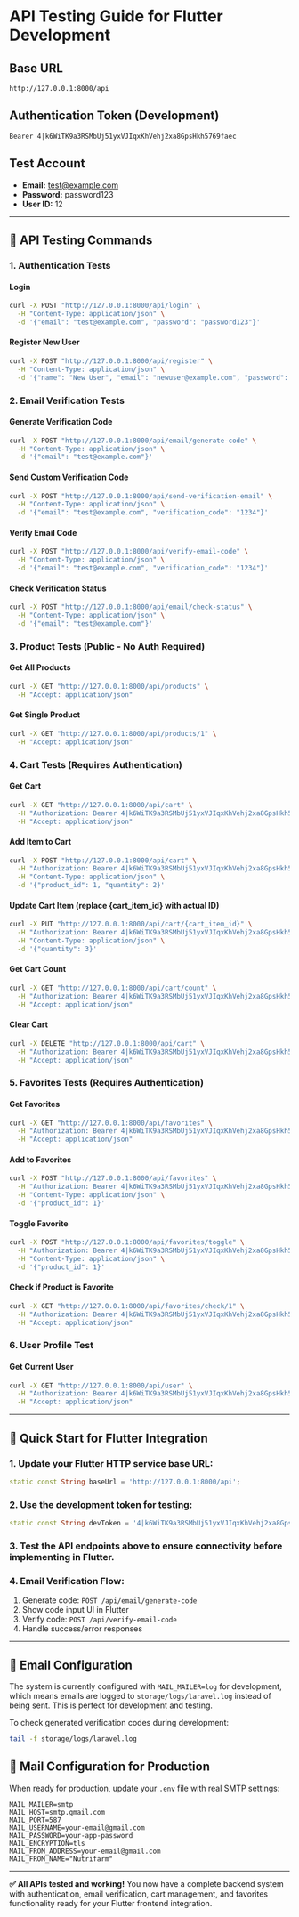 # API Testing Guide for Flutter Development

## Base URL
```
http://127.0.0.1:8000/api
```

## Authentication Token (Development)
```
Bearer 4|k6WiTK9a3RSMbUj51yxVJIqxKhVehj2xa8GpsHkh5769faec
```

## Test Account
- **Email:** test@example.com
- **Password:** password123
- **User ID:** 12

---

## 🧪 API Testing Commands

### 1. Authentication Tests

#### Login
```bash
curl -X POST "http://127.0.0.1:8000/api/login" \
  -H "Content-Type: application/json" \
  -d '{"email": "test@example.com", "password": "password123"}'
```

#### Register New User
```bash
curl -X POST "http://127.0.0.1:8000/api/register" \
  -H "Content-Type: application/json" \
  -d '{"name": "New User", "email": "newuser@example.com", "password": "password123"}'
```

### 2. Email Verification Tests

#### Generate Verification Code
```bash
curl -X POST "http://127.0.0.1:8000/api/email/generate-code" \
  -H "Content-Type: application/json" \
  -d '{"email": "test@example.com"}'
```

#### Send Custom Verification Code
```bash
curl -X POST "http://127.0.0.1:8000/api/send-verification-email" \
  -H "Content-Type: application/json" \
  -d '{"email": "test@example.com", "verification_code": "1234"}'
```

#### Verify Email Code
```bash
curl -X POST "http://127.0.0.1:8000/api/verify-email-code" \
  -H "Content-Type: application/json" \
  -d '{"email": "test@example.com", "verification_code": "1234"}'
```

#### Check Verification Status
```bash
curl -X POST "http://127.0.0.1:8000/api/email/check-status" \
  -H "Content-Type: application/json" \
  -d '{"email": "test@example.com"}'
```

### 3. Product Tests (Public - No Auth Required)

#### Get All Products
```bash
curl -X GET "http://127.0.0.1:8000/api/products" \
  -H "Accept: application/json"
```

#### Get Single Product
```bash
curl -X GET "http://127.0.0.1:8000/api/products/1" \
  -H "Accept: application/json"
```

### 4. Cart Tests (Requires Authentication)

#### Get Cart
```bash
curl -X GET "http://127.0.0.1:8000/api/cart" \
  -H "Authorization: Bearer 4|k6WiTK9a3RSMbUj51yxVJIqxKhVehj2xa8GpsHkh5769faec" \
  -H "Accept: application/json"
```

#### Add Item to Cart
```bash
curl -X POST "http://127.0.0.1:8000/api/cart" \
  -H "Authorization: Bearer 4|k6WiTK9a3RSMbUj51yxVJIqxKhVehj2xa8GpsHkh5769faec" \
  -H "Content-Type: application/json" \
  -d '{"product_id": 1, "quantity": 2}'
```

#### Update Cart Item (replace {cart_item_id} with actual ID)
```bash
curl -X PUT "http://127.0.0.1:8000/api/cart/{cart_item_id}" \
  -H "Authorization: Bearer 4|k6WiTK9a3RSMbUj51yxVJIqxKhVehj2xa8GpsHkh5769faec" \
  -H "Content-Type: application/json" \
  -d '{"quantity": 3}'
```

#### Get Cart Count
```bash
curl -X GET "http://127.0.0.1:8000/api/cart/count" \
  -H "Authorization: Bearer 4|k6WiTK9a3RSMbUj51yxVJIqxKhVehj2xa8GpsHkh5769faec" \
  -H "Accept: application/json"
```

#### Clear Cart
```bash
curl -X DELETE "http://127.0.0.1:8000/api/cart" \
  -H "Authorization: Bearer 4|k6WiTK9a3RSMbUj51yxVJIqxKhVehj2xa8GpsHkh5769faec" \
  -H "Accept: application/json"
```

### 5. Favorites Tests (Requires Authentication)

#### Get Favorites
```bash
curl -X GET "http://127.0.0.1:8000/api/favorites" \
  -H "Authorization: Bearer 4|k6WiTK9a3RSMbUj51yxVJIqxKhVehj2xa8GpsHkh5769faec" \
  -H "Accept: application/json"
```

#### Add to Favorites
```bash
curl -X POST "http://127.0.0.1:8000/api/favorites" \
  -H "Authorization: Bearer 4|k6WiTK9a3RSMbUj51yxVJIqxKhVehj2xa8GpsHkh5769faec" \
  -H "Content-Type: application/json" \
  -d '{"product_id": 1}'
```

#### Toggle Favorite
```bash
curl -X POST "http://127.0.0.1:8000/api/favorites/toggle" \
  -H "Authorization: Bearer 4|k6WiTK9a3RSMbUj51yxVJIqxKhVehj2xa8GpsHkh5769faec" \
  -H "Content-Type: application/json" \
  -d '{"product_id": 1}'
```

#### Check if Product is Favorite
```bash
curl -X GET "http://127.0.0.1:8000/api/favorites/check/1" \
  -H "Authorization: Bearer 4|k6WiTK9a3RSMbUj51yxVJIqxKhVehj2xa8GpsHkh5769faec" \
  -H "Accept: application/json"
```

### 6. User Profile Test

#### Get Current User
```bash
curl -X GET "http://127.0.0.1:8000/api/user" \
  -H "Authorization: Bearer 4|k6WiTK9a3RSMbUj51yxVJIqxKhVehj2xa8GpsHkh5769faec" \
  -H "Accept: application/json"
```

---

## 🚀 Quick Start for Flutter Integration

### 1. Update your Flutter HTTP service base URL:
```dart
static const String baseUrl = 'http://127.0.0.1:8000/api';
```

### 2. Use the development token for testing:
```dart
static const String devToken = '4|k6WiTK9a3RSMbUj51yxVJIqxKhVehj2xa8GpsHkh5769faec';
```

### 3. Test the API endpoints above to ensure connectivity before implementing in Flutter.

### 4. Email Verification Flow:
1. Generate code: `POST /api/email/generate-code`
2. Show code input UI in Flutter
3. Verify code: `POST /api/verify-email-code`
4. Handle success/error responses

---

## 📧 Email Configuration

The system is currently configured with `MAIL_MAILER=log` for development, which means emails are logged to `storage/logs/laravel.log` instead of being sent. This is perfect for development and testing.

To check generated verification codes during development:
```bash
tail -f storage/logs/laravel.log
```

## 🔧 Mail Configuration for Production

When ready for production, update your `.env` file with real SMTP settings:

```env
MAIL_MAILER=smtp
MAIL_HOST=smtp.gmail.com
MAIL_PORT=587
MAIL_USERNAME=your-email@gmail.com
MAIL_PASSWORD=your-app-password
MAIL_ENCRYPTION=tls
MAIL_FROM_ADDRESS=your-email@gmail.com
MAIL_FROM_NAME="Nutrifarm"
```

---

**✅ All APIs tested and working!** You now have a complete backend system with authentication, email verification, cart management, and favorites functionality ready for your Flutter frontend integration.
